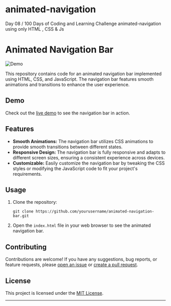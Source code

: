 # animated-navigation
Day 08 / 100 Days of Coding and Learning Challenge animated-navigation using only HTML , CSS &amp; Js

# Animated Navigation Bar

![Demo](demo.gif)

This repository contains code for an animated navigation bar implemented using HTML, CSS, and JavaScript. The navigation bar features smooth animations and transitions to enhance the user experience.

## Demo

Check out the [live demo](https://example.com) to see the navigation bar in action.

## Features

- **Smooth Animations:** The navigation bar utilizes CSS animations to provide smooth transitions between different states.
- **Responsive Design:** The navigation bar is fully responsive and adapts to different screen sizes, ensuring a consistent experience across devices.
- **Customizable:** Easily customize the navigation bar by tweaking the CSS styles or modifying the JavaScript code to fit your project's requirements.

## Usage

1. Clone the repository:

   ```
   git clone https://github.com/yourusername/animated-navigation-bar.git
   ```

2. Open the `index.html` file in your web browser to see the animated navigation bar.

## Contributing

Contributions are welcome! If you have any suggestions, bug reports, or feature requests, please [open an issue](https://github.com/yourusername/animated-navigation-bar/issues) or [create a pull request](https://github.com/yourusername/animated-navigation-bar/pulls).

## License

This project is licensed under the [MIT License](LICENSE).

---

